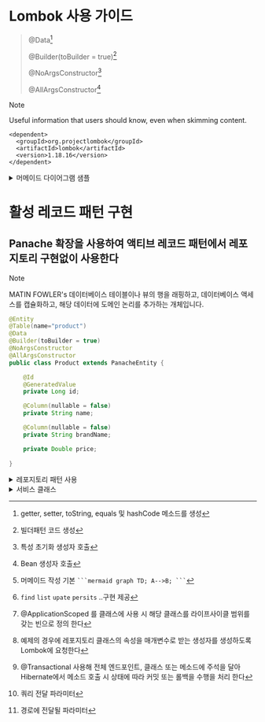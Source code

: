 # Lombok 사용 가이드


> @Data[^1]
> > [^1]:getter, setter, toString, equals 및 hashCode 메소드를 생성
> > 
> @Builder(toBuilder = true)[^2]
> > [^2]:빌더패턴 코드 생성
> > 
> @NoArgsConstructor[^3]
> > [^3]:특성 초기화 생성자 호출
> > 
>@AllArgsConstructor[^4]
> >[^4]:Bean 생성자 호출
> >

> [!NOTE]
> Useful information that users should know, even when skimming content.

```
<dependent>
  <groupId>org.projectlombok</groupId> 
  <artifactId>lombok</artifactId> 
  <version>1.18.16</version> 
</dependent>
```



<details>

<summary>머메이드 다이어그램 샘플</summary>

### 머메이드[^6]
[^6]:머메이드 작성 기본 ` ```mermaid graph TD; A-->B; ``` `
```mermaid
graph TD;
    A-->B;
    A-->C;
    B-->D;
    C-->D;
```

</details>

# 활성 레코드 패턴 구현

## Panache 확장을 사용하여 액티브 레코드 패턴에서 레포지토리 구현없이 사용한다
> [!NOTE]
> MATIN FOWLER's
> 데이터베이스 테이블이나 뷰의 행을 래핑하고, 데이터베이스 액세스를 캡슐화하고, 해당 데이터에 도메인 논리를 추가하는 개체입니다.
>

```java
@Entity
@Table(name="product")
@Data
@Builder(toBuilder = true)
@NoArgsConstructor
@AllArgsConstructor
public class Product extends PanacheEntity {

    @Id
    @GeneratedValue
    private Long id;

    @Column(nullable = false)
    private String name;

    @Column(nullable = false)
    private String brandName;

    private Double price;
    
}
```

<details>

<summary> 레포지토리 패턴 사용 </summary>

### 레포지토리 패턴 사용 시 엔터티 클래스 작성

```JAVA
@Entity
@Table(name="product")
@Data
@Builder(toBuilder = true)
@NoArgsConstructor
@AllArgsConstructor
public class Product {
    @Id
    @GeneratedValue
    private Long id;

    @Column(nullable = false)
    private String name;

    @Column(nullable = false)
    private String brandName;

    private Double price;
}
```

### 엔터티 레포지토리 클래스 메서드 엑세스 제공 [^5]
`find` `list` `upate` `persits` ..구현 제공
  [^5]: `find` `list` `upate` `persits` ..구현 제공
  
```JAVA

@ApplicationScoped
public class ProductRepository implements PanacheRepository<Product>{
}

```

> 구현이 제공된 메서드 사용해 레포지토리클래스에 메소드 생성
>
> 
```java
public List<Product> findByName(String productName) {
    return this.list("name", WordUtils.capitalize(productName));
}

public List<Product> findByBrand(String productBrand) {
    return this.list("brandName",
                WordUtils.capitalize(productBrand));
}

public List<Product> findByNameAndBrand(String productName, String brandName) {
    return this.list("name = ?1 and brandName = ?2",
                WordUtils.capitalize(productName),
                WordUtils.capitalize(brandName));
}
```

> 레포지토리 overloading the method persist
> >데이터 전달 정규화하여 데이터 지속성 보장

```java
public void persist(Product product) {
    var productName = WordUtils.capitalize(product.getName());
    var brandName = WordUtils.capitalize(product.getBrandName());

    product.setName(productName);
    product.setBrandName(brandName);

    PanacheRepository.super.persist(product);
}
```

> 객체 업데이트
>  객체를 찾고 데이터 대체 구현
>  Optional 사용해 null 객체 예외 처리
> 
```java
public Optional<Product> update(Product product) {
    final var id = product.getId();
    var savedOpt = this.findByIdOptional(id);
    if (savedOpt.isEmpty()) {
        return Optional.empty();
    }

    var saved = savedOpt.get();
    saved.setName(product.getName());
    saved.setPrice(product.getPrice());
    saved.setBrandName(product.getBrandName());

    return Optional.of(saved);
}
```

</details>

<details>
<summary> 서비스 클래스  </summary>
  
## 서비스 레이어 구현

---
> 검증이 필요한 경우 서비스 레이어 생성하여 사용하거나(현재예시)
> 
> 또는 검증과정 없이 컨트롤러에서 직접 레포지토리 제어하는 방법이 있다

### CDI BEAN INJECTION @ApplicationScoped [^@ApplicationScoped]

> [^@ApplicationScoped]: @ApplicationScoped 를 클래스에 사용 시 해당 클래스를 라이프사이클 범위를 갖는 빈으로 정의 한다
> 
> 레포지토리 또는 엔터티의 인스턴스를 인수로 요구하는 모든 생성자를 주입 하고
> 프레임워크에서 라이프사이클 관리(생성및제거 제거) 한다

### 서비스 클래스 생성자 작성 @AllArgsConstructor[^@AllArgsConstructor]

클래스에 수동으로
```
클래스명( 클래스 파라미터화변수명){this.파라미터화변수명=파라미터화변수명;}
```
으로 선언하거나 
@AllArgsConstructor을 추가 한다 
예제의 경우에 레포지토리 클래스의 속성을 매개변수로 받는 생성자를 생성하도록 Lombok에 요청한다 

[^@AllArgsConstructor]: 예제의 경우에 레포지토리 클래스의 속성을 매개변수로 받는 생성자를 생성하도록 Lombok에 요청한다 
### 작성 코드 가이드

##### @Transactional[^@Transactional] / @QueryParam[^@QueryParam] / @PathParam@Path[^@PathParam@Path]

>[^@QueryParam]: 쿼리 전달 파라미터
>[^@PathParam@Path]:경로에 전달될 파라미터
>[^@Transactional]: @Transactional 사용해 전체 엔드포인트, 클래스 또는 메소드에 주석을 달아 Hibernate에서 메소드 호출 시 상태에 따라 커밋 또는 롤백을 수행을 처리 한다


---

```JAVA
@ApplicationScoped
@AllArgsConstructor
public class ProductService {

    private final ProductRepository productRepository;

    public List<Product> getProducts(String productName, String brandName) {
        if (StringUtils.isNotBlank(productName) && StringUtils.isNotBlank(brandName)) {
            return productRepository.findByNameAndBrand(productName, brandName);
        } else if (StringUtils.isNotBlank(brandName)) {
            return productRepository.findByBrand(brandName);
        } else if (StringUtils.isNotBlank(productName)) {
            return productRepository.findByName(productName);
        }

        return productRepository.listAll();
    }

    public Optional<Product> findProductById(long id) {
        return productRepository.findByIdOptional(id);
    }

    @Transactional
    public void create(Product product) throws InvalidAttributesException {
        if (product.getId() != null) {
            throw new InvalidAttributesException("Id must not be filled");
        }
        Validate.notNull(product, "Product can not be null");
        Validate.notBlank(product.getBrandName(), "Brand name can not be empty");
        Validate.notBlank(product.getName(), "Name can not be empty");

        productRepository.persist(product);
    }

    @Transactional
    public Product replace(long productId, Product product) {
        product.setId(productId);
        return productRepository.update(product).orElseThrow(() -> new InvalidParameterException("Product not found"));
    }

    @Transactional
    public boolean delete(long productId) {
        return productRepository.deleteById(productId);
    }
}
```


</details>











